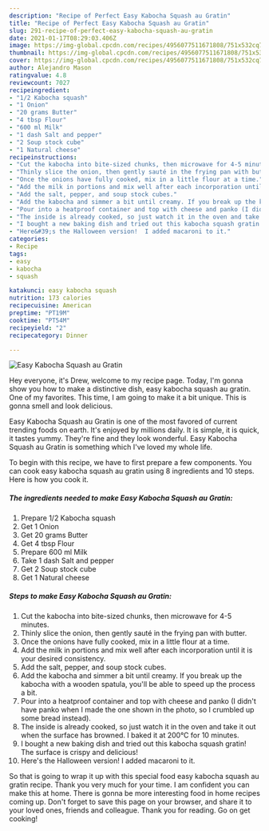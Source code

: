 ```yaml
---
description: "Recipe of Perfect Easy Kabocha Squash au Gratin"
title: "Recipe of Perfect Easy Kabocha Squash au Gratin"
slug: 291-recipe-of-perfect-easy-kabocha-squash-au-gratin
date: 2021-01-17T08:29:03.406Z
image: https://img-global.cpcdn.com/recipes/4956077511671808/751x532cq70/easy-kabocha-squash-au-gratin-recipe-main-photo.jpg
thumbnail: https://img-global.cpcdn.com/recipes/4956077511671808/751x532cq70/easy-kabocha-squash-au-gratin-recipe-main-photo.jpg
cover: https://img-global.cpcdn.com/recipes/4956077511671808/751x532cq70/easy-kabocha-squash-au-gratin-recipe-main-photo.jpg
author: Alejandro Mason
ratingvalue: 4.8
reviewcount: 7027
recipeingredient:
- "1/2 Kabocha squash"
- "1 Onion"
- "20 grams Butter"
- "4 tbsp Flour"
- "600 ml Milk"
- "1 dash Salt and pepper"
- "2 Soup stock cube"
- "1 Natural cheese"
recipeinstructions:
- "Cut the kabocha into bite-sized chunks, then microwave for 4-5 minutes."
- "Thinly slice the onion, then gently sauté in the frying pan with butter."
- "Once the onions have fully cooked, mix in a little flour at a time."
- "Add the milk in portions and mix well after each incorporation until it is your desired consistency."
- "Add the salt, pepper, and soup stock cubes."
- "Add the kabocha and simmer a bit until creamy. If you break up the kabocha with a wooden spatula, you&#39;ll be able to speed up the process a bit."
- "Pour into a heatproof container and top with cheese and panko (I didn&#39;t have panko when I made the one shown in the photo, so I crumbled up some bread instead)."
- "The inside is already cooked, so just watch it in the oven and take it out when the surface has browned. I baked it at 200℃ for 10 minutes."
- "I bought a new baking dish and tried out this kabocha squash gratin! The surface is crispy and delicious!"
- "Here&#39;s the Halloween version!  I added macaroni to it."
categories:
- Recipe
tags:
- easy
- kabocha
- squash

katakunci: easy kabocha squash 
nutrition: 173 calories
recipecuisine: American
preptime: "PT19M"
cooktime: "PT54M"
recipeyield: "2"
recipecategory: Dinner

---
```



![Easy Kabocha Squash au Gratin](https://img-global.cpcdn.com/recipes/4956077511671808/751x532cq70/easy-kabocha-squash-au-gratin-recipe-main-photo.jpg)

Hey everyone, it's Drew, welcome to my recipe page. Today, I'm gonna show you how to make a distinctive dish, easy kabocha squash au gratin. One of my favorites. This time, I am going to make it a bit unique. This is gonna smell and look delicious.

Easy Kabocha Squash au Gratin is one of the most favored of current trending foods on earth. It's enjoyed by millions daily. It is simple, it is quick, it tastes yummy. They're fine and they look wonderful. Easy Kabocha Squash au Gratin is something which I've loved my whole life.




To begin with this recipe, we have to first prepare a few components. You can cook easy kabocha squash au gratin using 8 ingredients and 10 steps. Here is how you cook it.

<!--inarticleads1-->

##### The ingredients needed to make Easy Kabocha Squash au Gratin:

1. Prepare 1/2 Kabocha squash
1. Get 1 Onion
1. Get 20 grams Butter
1. Get 4 tbsp Flour
1. Prepare 600 ml Milk
1. Take 1 dash Salt and pepper
1. Get 2 Soup stock cube
1. Get 1 Natural cheese




<!--inarticleads2-->

##### Steps to make Easy Kabocha Squash au Gratin:

1. Cut the kabocha into bite-sized chunks, then microwave for 4-5 minutes.
1. Thinly slice the onion, then gently sauté in the frying pan with butter.
1. Once the onions have fully cooked, mix in a little flour at a time.
1. Add the milk in portions and mix well after each incorporation until it is your desired consistency.
1. Add the salt, pepper, and soup stock cubes.
1. Add the kabocha and simmer a bit until creamy. If you break up the kabocha with a wooden spatula, you&#39;ll be able to speed up the process a bit.
1. Pour into a heatproof container and top with cheese and panko (I didn&#39;t have panko when I made the one shown in the photo, so I crumbled up some bread instead).
1. The inside is already cooked, so just watch it in the oven and take it out when the surface has browned. I baked it at 200℃ for 10 minutes.
1. I bought a new baking dish and tried out this kabocha squash gratin! The surface is crispy and delicious!
1. Here&#39;s the Halloween version!  I added macaroni to it.




So that is going to wrap it up with this special food easy kabocha squash au gratin recipe. Thank you very much for your time. I am confident you can make this at home. There is gonna be more interesting food in home recipes coming up. Don't forget to save this page on your browser, and share it to your loved ones, friends and colleague. Thank you for reading. Go on get cooking!
